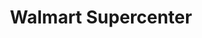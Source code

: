 ---
title: "Walmart Supercenter"
url: /houston/walmart-supercenter-dunvale-road/
shop: Supermarkt
---